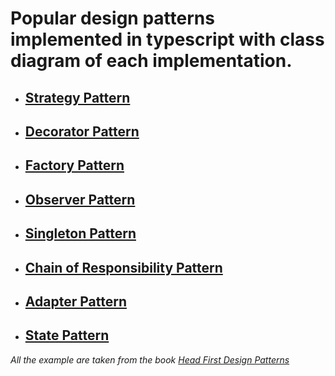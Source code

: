 # Popular design patterns implemented in typescript with class diagram of each implementation.

- ## [Strategy Pattern](https://github.com/knightfury16/Design-Pattern/tree/master/src/strategy)
- ## [Decorator Pattern](https://github.com/knightfury16/Design-Pattern/tree/master/src/decorator-pattern)
- ## [Factory Pattern](https://github.com/knightfury16/Design-Pattern/tree/master/src/factory-pattern)
- ## [Observer Pattern](https://github.com/knightfury16/Design-Pattern/tree/master/src/observer-pattern)
- ## [Singleton Pattern](https://github.com/knightfury16/Design-Pattern/tree/master/src/singleton-pattern)
- ## [Chain of Responsibility Pattern](https://github.com/knightfury16/Design-Pattern/tree/master/src/chainOfRespon-pattern)
- ## [Adapter Pattern](https://github.com/knightfury16/Design-Pattern/tree/master/src/adapter-pattern)
- ## [State Pattern](https://github.com/knightfury16/Design-Pattern/tree/master/src/state-pattern)

_All the example are taken from the book [Head First Design Patterns](https://github.com/hraverkar/books/blob/master/head-first-design-patterns.9780596007126.20533.pdf)_
